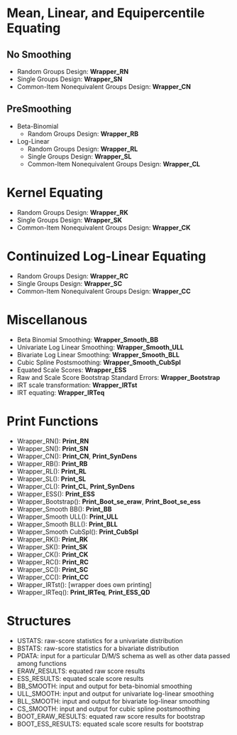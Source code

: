 # Mean, Linear, and Equipercentile Equating
## No Smoothing
- Random Groups Design: __Wrapper_RN__
- Single Groups Design: __Wrapper_SN__
- Common-Item Nonequivalent Groups Design: __Wrapper_CN__
## PreSmoothing
- Beta-Binomial
  - Random Groups Design: __Wrapper_RB__
- Log-Linear
  - Random Groups Design: __Wrapper_RL__
  - Single Groups Design: __Wrapper_SL__
  - Common-Item Nonequivalent Groups Design: __Wrapper_CL__

# Kernel Equating
- Random Groups Design: __Wrapper_RK__
- Single Groups Design: __Wrapper_SK__
- Common-Item Nonequivalent Groups Design: __Wrapper_CK__

# Continuized Log-Linear Equating
- Random Groups Design: __Wrapper_RC__
- Single Groups Design: __Wrapper_SC__
- Common-Item Nonequivalent Groups Design: __Wrapper_CC__

# Miscellanous
- Beta Binomial Smoothing: __Wrapper_Smooth_BB__
- Univariate Log Linear Smoothing: __Wrapper_Smooth_ULL__
- Bivariate Log Linear Smoothing: __Wrapper_Smooth_BLL__
- Cubic Spline Postsmoothing: __Wrapper_Smooth_CubSpl__
- Equated Scale Scores: __Wrapper_ESS__
- Raw and Scale Score Bootstrap Standard Errors: __Wrapper_Bootstrap__
- IRT scale transformation: __Wrapper_IRTst__
- IRT equating: __Wrapper_IRTeq__

# Print Functions
- Wrapper_RN(): __Print_RN__
- Wrapper_SN(): __Print_SN__
- Wrapper_CN(): __Print_CN__, __Print_SynDens__
- Wrapper_RB(): __Print_RB__
- Wrapper_RL(): __Print_RL__
- Wrapper_SL(): __Print_SL__ 
- Wrapper_CL(): __Print_CL__, __Print_SynDens__
- Wrapper_ESS(): __Print_ESS__
- Wrapper_Bootstrap(): __Print_Boot_se_eraw__, __Print_Boot_se_ess__
- Wrapper_Smooth BB(): __Print_BB__
- Wrapper_Smooth ULL(): __Print_ULL__
- Wrapper_Smooth BLL(): __Print_BLL__
- Wrapper_Smooth CubSpl(): __Print_CubSpl__
- Wrapper_RK(): __Print_RK__
- Wrapper_SK(): __Print_SK__
- Wrapper_CK(): __Print_CK__
- Wrapper_RC(): __Print_RC__
- Wrapper_SC(): __Print_SC__
- Wrapper_CC(): __Print_CC__
- Wrapper_IRTst(): [wrapper does own printing]
- Wrapper_IRTeq(): __Print_IRTeq__, __Print_ESS_QD__

# Structures
- USTATS: raw-score statistics for a univariate distribution
- BSTATS: raw-score statistics for a bivariate distribution
- PDATA: input for a particular D/M/S schema as well as other data passed among functions
- ERAW_RESULTS: equated raw score results
- ESS_RESULTS: equated scale score results
- BB_SMOOTH: input and output for beta-binomial smoothing
- ULL_SMOOTH: input and output for univariate log-linear smoothing
- BLL_SMOOTH: input and output for bivariate log-linear smoothing
- CS_SMOOTH: input and output for cubic spline postsmoothing
- BOOT_ERAW_RESULTS: equated raw score results for bootstrap
- BOOT_ESS_RESULTS: equated scale score results for bootstrap
